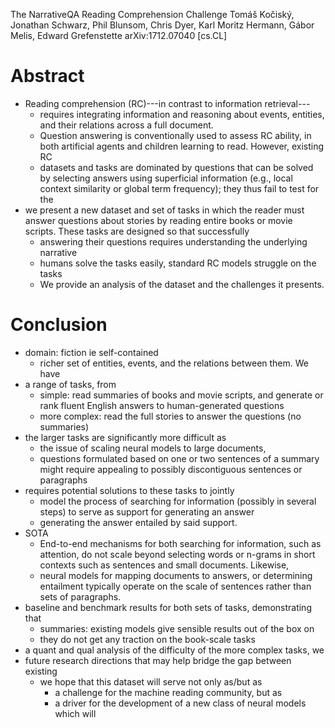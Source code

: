 The NarrativeQA Reading Comprehension Challenge
Tomáš Kočiský, Jonathan Schwarz, Phil Blunsom, Chris Dyer, Karl Moritz Hermann, Gábor Melis, Edward Grefenstette
arXiv:1712.07040 [cs.CL]

# Abstract

* Reading comprehension (RC)---in contrast to information retrieval---
  * requires integrating information and reasoning about events, entities, and
    their relations across a full document.
  * Question answering is conventionally used to assess RC ability, in both
    artificial agents and children learning to read. However, existing RC
  * datasets and tasks are dominated by questions that can be solved by
    selecting answers using superficial information (e.g., local context
    similarity or global term frequency); they thus fail to test for the
* we present a new dataset and set of tasks in which
  the reader must answer questions about stories by reading entire books or
  movie scripts. These tasks are designed so that successfully
  * answering their questions requires understanding the underlying narrative
  * humans solve the tasks easily, standard RC models struggle on the tasks
  * We provide an analysis of the dataset and the challenges it presents.

# Conclusion

* domain: fiction ie self-contained
  * richer set of entities, events, and the relations between them. We have
* a range of tasks, from
  * simple: read summaries of books and movie scripts, and generate or rank
    fluent English answers to human-generated questions
  * more complex: read the full stories to answer the questions (no summaries)
* the larger tasks are significantly more difficult as
  * the issue of scaling neural models to large documents,
  * questions formulated based on one or two sentences of a summary might
    require appealing to possibly discontiguous sentences or paragraphs
* requires potential solutions to these tasks to jointly
  * model the process of searching for information (possibly in several
    steps) to serve as support for generating an answer
  * generating the answer entailed by said support.
* SOTA
  * End-to-end mechanisms for both searching for information, such as
    attention, do not scale beyond selecting words or n-grams in short
    contexts such as sentences and small documents. Likewise,
  * neural models for mapping documents to answers, or determining entailment
    typically operate on the scale of sentences rather than sets of paragraphs.
* baseline and benchmark results for both sets of tasks, demonstrating that
  * summaries: existing models give sensible results out of the box on
  * they do not get any traction on the book-scale tasks
* a quant and qual analysis of the difficulty of the more complex tasks, we
* future research directions that may help bridge the gap between existing
  * we hope that this dataset will serve not only as/but as
    * a challenge for the machine reading community, but as
    * a driver for the development of a new class of neural models which will
